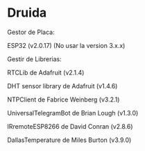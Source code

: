 # Druida
Gestor de Placa:

ESP32 (v2.0.17) (No usar la version 3.x.x)

Gestir de Librerias:

RTCLib de Adafruit (v2.1.4)

DHT sensor library de Adafruit (v1.4.6)

NTPClient de Fabrice Weinberg (v3.2.1)

UniversalTelegramBot de Brian Lough (v1.3.0)

IRremoteESP8266 de David Conran (v2.8.6)

DallasTemperature de Miles Burton (v3.9.0)
